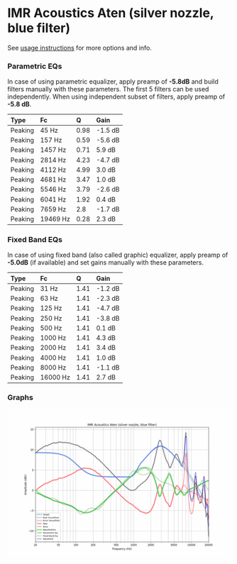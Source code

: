# IMR Acoustics Aten (silver nozzle, blue filter)
See [usage instructions](https://github.com/jaakkopasanen/AutoEq#usage) for more options and info.

### Parametric EQs
In case of using parametric equalizer, apply preamp of **-5.8dB** and build filters manually
with these parameters. The first 5 filters can be used independently.
When using independent subset of filters, apply preamp of **-5.8 dB**.

| Type    | Fc       |    Q | Gain    |
|:--------|:---------|:-----|:--------|
| Peaking | 45 Hz    | 0.98 | -1.5 dB |
| Peaking | 157 Hz   | 0.59 | -5.6 dB |
| Peaking | 1457 Hz  | 0.71 | 5.9 dB  |
| Peaking | 2814 Hz  | 4.23 | -4.7 dB |
| Peaking | 4112 Hz  | 4.99 | 3.0 dB  |
| Peaking | 4681 Hz  | 3.47 | 1.0 dB  |
| Peaking | 5546 Hz  | 3.79 | -2.6 dB |
| Peaking | 6041 Hz  | 1.92 | 0.4 dB  |
| Peaking | 7659 Hz  | 2.8  | -1.7 dB |
| Peaking | 19469 Hz | 0.28 | 2.3 dB  |

### Fixed Band EQs
In case of using fixed band (also called graphic) equalizer, apply preamp of **-5.0dB**
(if available) and set gains manually with these parameters.

| Type    | Fc       |    Q | Gain    |
|:--------|:---------|:-----|:--------|
| Peaking | 31 Hz    | 1.41 | -1.2 dB |
| Peaking | 63 Hz    | 1.41 | -2.3 dB |
| Peaking | 125 Hz   | 1.41 | -4.7 dB |
| Peaking | 250 Hz   | 1.41 | -3.8 dB |
| Peaking | 500 Hz   | 1.41 | 0.1 dB  |
| Peaking | 1000 Hz  | 1.41 | 4.3 dB  |
| Peaking | 2000 Hz  | 1.41 | 3.4 dB  |
| Peaking | 4000 Hz  | 1.41 | 1.0 dB  |
| Peaking | 8000 Hz  | 1.41 | -1.1 dB |
| Peaking | 16000 Hz | 1.41 | 2.7 dB  |

### Graphs
![](./IMR%20Acoustics%20Aten%20(silver%20nozzle,%20blue%20filter).png)